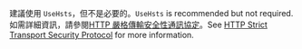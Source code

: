 <span data-ttu-id="25710-101">建議使用 `UseHsts`，但不是必要的。</span><span class="sxs-lookup"><span data-stu-id="25710-101">`UseHsts` is recommended but not required.</span></span> <span data-ttu-id="25710-102">如需詳細資訊，請參閱[HTTP 嚴格傳輸安全性通訊協定](xref:security/enforcing-ssl#http-strict-transport-security-protocol-hsts)。</span><span class="sxs-lookup"><span data-stu-id="25710-102">See [HTTP Strict Transport Security Protocol](xref:security/enforcing-ssl#http-strict-transport-security-protocol-hsts) for more information.</span></span>
